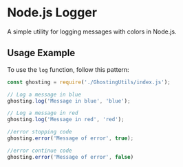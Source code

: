 # Node.js Logger

A simple utility for logging messages with colors in Node.js.

## Usage Example

To use the `log` function, follow this pattern:

```javascript
const ghosting = require('./GhostingUtils/index.js');

// Log a message in blue
ghosting.log('Message in blue', 'blue');

// Log a message in red
ghosting.log('Message in red', 'red');

//error stopping code
ghosting.error('Message of error', true);

//error continue code
ghosting.error('Message of error', false)

